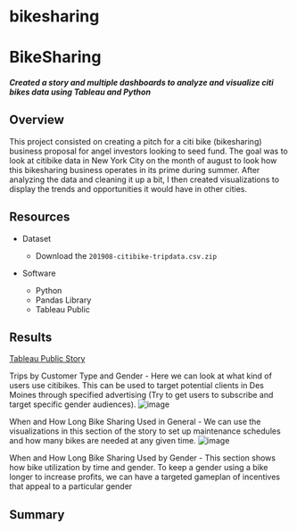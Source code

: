 # bikesharing

# BikeSharing
#### *Created a story and multiple dashboards to analyze and visualize citi bikes data using Tableau and Python*

## Overview
This project consisted on creating a pitch for a citi bike (bikesharing) business proposal for angel investors looking to seed fund. The goal was to look at citibike data in New York City on the month of august to look how this bikesharing business operates in its prime during summer. After analyzing the data and cleaning it up a bit, I then created visualizations to display the trends and opportunities it would have in other cities. 


## Resources
- Dataset
  - Download the `201908-citibike-tripdata.csv.zip` 

- Software
  - Python
  - Pandas Library
  - Tableau Public

## Results
[Tableau Public Story](https://public.tableau.com/app/profile/michael.j.heard/viz/BikeSharingProposalDesMoines/BikeSharingProposalStory?publish=yes)

Trips by Customer Type and Gender - Here we can look at what kind of users use citibikes. This can be used to target potential clients in Des Moines through specified advertising (Try to get users to subscribe and target specific gender audiences).
![image](https://user-images.githubusercontent.com/97119920/165169206-f6053bc7-f703-4564-ac65-df170336a171.png)


When and How Long Bike Sharing Used in General - We can use the visualizations in this section of the story to set up maintenance schedules and how many bikes are needed at any given time. 
![image](https://user-images.githubusercontent.com/97119920/165169880-7aca2cb4-6947-459e-88e0-8531d4a82c9d.png)


When and How Long Bike Sharing Used by Gender - This section shows how bike utilization by time and gender. To keep a gender using a bike longer to increase profits, we can have a targeted gameplan of incentives that appeal to a particular gender









## Summary

